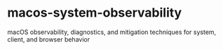 # macos-system-observability
macOS observability, diagnostics, and mitigation techniques for system, client, and browser behavior
